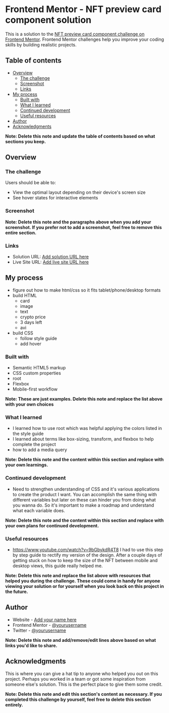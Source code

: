 # Frontend Mentor - NFT preview card component solution

This is a solution to the [NFT preview card component challenge on Frontend Mentor](https://www.frontendmentor.io/challenges/nft-preview-card-component-SbdUL_w0U). Frontend Mentor challenges help you improve your coding skills by building realistic projects. 

## Table of contents

- [Overview](#overview)
  - [The challenge](#the-challenge)
  - [Screenshot](#screenshot)
  - [Links](#links)
- [My process](#my-process)
  - [Built with](#built-with)
  - [What I learned](#what-i-learned)
  - [Continued development](#continued-development)
  - [Useful resources](#useful-resources)
- [Author](#author)
- [Acknowledgments](#acknowledgments)

**Note: Delete this note and update the table of contents based on what sections you keep.**

## Overview

### The challenge

Users should be able to:

- View the optimal layout depending on their device's screen size
- See hover states for interactive elements

### Screenshot


**Note: Delete this note and the paragraphs above when you add your screenshot. If you prefer not to add a screenshot, feel free to remove this entire section.**

### Links

- Solution URL: [Add solution URL here](https://your-solution-url.com)
- Live Site URL: [Add live site URL here](https://your-live-site-url.com)

## My process

- figure out how to make html/css so it fits tablet/phone/desktop formats
- build HTML
  - card
  - image
  - text
  - crypto price
  - 3 days left
  - avi
- build CSS
  - follow style guide
  - add hover

### Built with

- Semantic HTML5 markup
- CSS custom properties
- root 
- Flexbox
- Mobile-first workflow


**Note: These are just examples. Delete this note and replace the list above with your own choices**

### What I learned

- I learned how to use root which was helpful applying the colors listed in the style guide
- I learned about terms like box-sizing, transform, and flexbox to help complete the project
- how to add a media query

**Note: Delete this note and the content within this section and replace with your own learnings.**

### Continued development

- Need to strengthen understanding of CSS and it's various applications to create the product I want. You can accomplish the same thing with different variables but later on these can hinder you from doing what you wanna do. So it's important to make a roadmap and understand what each variable does.

**Note: Delete this note and the content within this section and replace with your own plans for continued development.**

### Useful resources

- https://www.youtube.com/watch?v=9bGbykdR4T8 I had to use this step by step guide to rectify my version of the design. After a couple days of getting stuck on how to keep the size of the NFT between mobile and desktop views, this guide really helped me. 

**Note: Delete this note and replace the list above with resources that helped you during the challenge. These could come in handy for anyone viewing your solution or for yourself when you look back on this project in the future.**

## Author

- Website - [Add your name here](https://www.your-site.com)
- Frontend Mentor - [@yourusername](https://www.frontendmentor.io/profile/yourusername)
- Twitter - [@yourusername](https://www.twitter.com/yourusername)

**Note: Delete this note and add/remove/edit lines above based on what links you'd like to share.**

## Acknowledgments

This is where you can give a hat tip to anyone who helped you out on this project. Perhaps you worked in a team or got some inspiration from someone else's solution. This is the perfect place to give them some credit.

**Note: Delete this note and edit this section's content as necessary. If you completed this challenge by yourself, feel free to delete this section entirely.**
